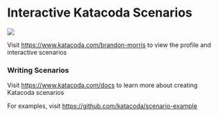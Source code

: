 # Interactive Katacoda Scenarios

[![](http://shields.katacoda.com/katacoda/brandon-morris/count.svg)](https://www.katacoda.com/brandon-morris "Get your profile on Katacoda.com")

Visit https://www.katacoda.com/brandon-morris to view the profile and interactive scenarios

### Writing Scenarios
Visit https://www.katacoda.com/docs to learn more about creating Katacoda scenarios

For examples, visit https://github.com/katacoda/scenario-example
